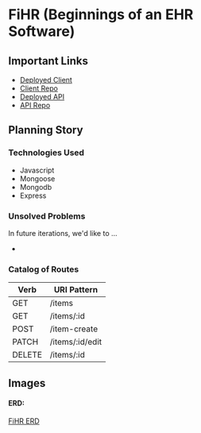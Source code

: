 # FiHR (Beginnings of an EHR Software)



## Important Links

- [Deployed Client](https://fionabeatricewong.github.io/fihr-client)
- [Client Repo](https://github.com/fionabeatricewong/fihr-client)
- [Deployed API](https://immense-ocean-38958.herokuapp.com)
- [API Repo](https://github.com/fionabeatricewong/fihr-api)

## Planning Story



### Technologies Used

- Javascript
- Mongoose
- Mongodb
- Express

### Unsolved Problems

In future iterations, we'd like to ...

-

### Catalog of Routes

Verb         |	URI Pattern
------------ | -------------
GET | /items
GET | /items/:id
POST | /item-create
PATCH | /items/:id/edit
DELETE | /items/:id

## Images

#### ERD:
[FiHR ERD](https://i.imgur.com/VZsODo8.png)
